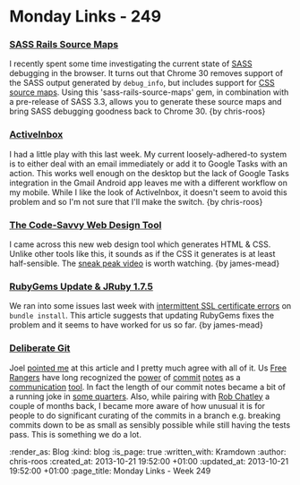 Monday Links - 249
==================

### [SASS Rails Source Maps](https://github.com/vhyza/sass-rails-source-maps)

I recently spent some time investigating the current state of [SASS](http://sass-lang.com/) debugging in the browser. It turns out that Chrome 30 removes support of the SASS output generated by `debug_info`, but includes support for [CSS source maps](https://developers.google.com/chrome-developer-tools/docs/css-preprocessors). Using this 'sass-rails-source-maps' gem, in combination with a pre-release of SASS 3.3, allows you to generate these source maps and bring SASS debugging goodness back to Chrome 30. {by chris-roos}


### [ActiveInbox](http://www.activeinboxhq.com/index.php)

I had a little play with this last week. My current loosely-adhered-to system is to either deal with an email immediately or add it to Google Tasks with an action. This works well enough on the desktop but the lack of Google Tasks integration in the Gmail Android app leaves me with a different workflow on my mobile. While I like the look of ActiveInbox, it doesn't seem to avoid this problem and so I'm not sure that I'll make the switch. {by chris-roos}


### [The Code-Savvy Web Design Tool](http://macaw.co/)

I came across this new web design tool which generates HTML & CSS. Unlike other tools like this, it sounds as if the CSS it generates is at least half-sensible. The [sneak peak video](http://macaw.co/peek/) is worth watching. {by james-mead}


### [RubyGems Update & JRuby 1.7.5](https://semaphoreapp.com/blog/2013/10/19/rubygems-update-and-jruby-175.html)

We ran into some issues last week with [intermittent SSL certificate errors](https://twitter.com/semaphoreapp/status/390609477700816897) on `bundle install`. This article suggests that updating RubyGems fixes the problem and it seems to have worked for us so far. {by james-mead}


### [Deliberate Git](http://rakeroutes.com/blog/deliberate-git/)

Joel [pointed me](https://twitter.com/joelchippindale/status/391217996687233024) at this article and I pretty much agree with all of it. Us  [Free Rangers](/people) have long recognized the [power](d2aefccffdee4e113ab0803bb3372324dfd7a0e0) of [commit](https://github.com/alphagov/whitehall/commit/4f7976f122eb3aa528e0f6963d262b34d631e053) [notes](https://github.com/alphagov/whitehall/commit/6745879a89a7c3e290a2f727286c8b4e84f51d6d) as a [communication](https://github.com/alphagov/whitehall/commit/4dd466918202d848827377911b1bb16cebf0c75e) [tool](https://github.com/alphagov/whitehall/commit/ed04c7c6188243a0bfc4f093a0a2f3fcce66782f). In fact the length of our commit notes became a bit of a running joke in [some quarters](http://digital.cabinetoffice.gov.uk/). Also, while pairing with [Rob Chatley](http://chatley.com/) a couple of months back, I became more aware of how unusual it is for people to do significant curating of the commits in a branch e.g. breaking commits down to be as small as sensibly possible while still having the tests pass. This is something we do a lot.


:render_as: Blog
:kind: blog
:is_page: true
:written_with: Kramdown
:author: chris-roos
:created_at: 2013-10-21 19:52:00 +01:00
:updated_at: 2013-10-21 19:52:00 +01:00
:page_title: Monday Links - Week 249
